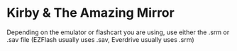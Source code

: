 # Kirby & The Amazing Mirror

Depending on the emulator or flashcart you are using, use either the .srm or .sav file
(EZFlash usually uses .sav, Everdrive usually uses .srm)

